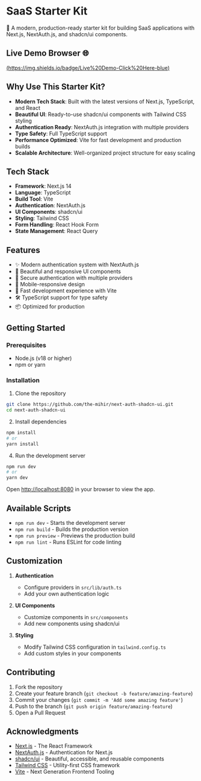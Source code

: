 # SaaS Starter Kit

🚀 A modern, production-ready starter kit for building SaaS applications with Next.js, NextAuth.js, and shadcn/ui components.


## Live Demo Browser 🌐

[(https://img.shields.io/badge/Live%20Demo-Click%20Here-blue)](https://next-auth-shadcn-ui.vercel.app/)



## Why Use This Starter Kit?

- **Modern Tech Stack**: Built with the latest versions of Next.js, TypeScript, and React
- **Beautiful UI**: Ready-to-use shadcn/ui components with Tailwind CSS styling
- **Authentication Ready**: NextAuth.js integration with multiple providers
- **Type Safety**: Full TypeScript support
- **Performance Optimized**: Vite for fast development and production builds
- **Scalable Architecture**: Well-organized project structure for easy scaling

## Tech Stack

- **Framework**: Next.js 14
- **Language**: TypeScript
- **Build Tool**: Vite
- **Authentication**: NextAuth.js
- **UI Components**: shadcn/ui
- **Styling**: Tailwind CSS
- **Form Handling**: React Hook Form
- **State Management**: React Query

## Features

- ✨ Modern authentication system with NextAuth.js
- 🎨 Beautiful and responsive UI components
- 🔐 Secure authentication with multiple providers
- 📱 Mobile-responsive design
- 🚀 Fast development experience with Vite
- 🛠️ TypeScript support for type safety
- 📦 Optimized for production

## Getting Started

### Prerequisites

- Node.js (v18 or higher)
- npm or yarn

### Installation

1. Clone the repository
```bash
git clone https://github.com/the-mihir/next-auth-shadcn-ui.git
cd next-auth-shadcn-ui
```

2. Install dependencies
```bash
npm install
# or
yarn install
```



4. Run the development server
```bash
npm run dev
# or
yarn dev
```

Open [http://localhost:8080](http://localhost:8080) in your browser to view the app.


## Available Scripts

- `npm run dev` - Starts the development server
- `npm run build` - Builds the production version
- `npm run preview` - Previews the production build
- `npm run lint` - Runs ESLint for code linting

## Customization

1. **Authentication**
   - Configure providers in `src/lib/auth.ts`
   - Add your own authentication logic

2. **UI Components**
   - Customize components in `src/components`
   - Add new components using shadcn/ui

3. **Styling**
   - Modify Tailwind CSS configuration in `tailwind.config.ts`
   - Add custom styles in your components

## Contributing

1. Fork the repository
2. Create your feature branch (`git checkout -b feature/amazing-feature`)
3. Commit your changes (`git commit -m 'Add some amazing feature'`)
4. Push to the branch (`git push origin feature/amazing-feature`)
5. Open a Pull Request





## Acknowledgments

- [Next.js](https://nextjs.org/) - The React Framework
- [NextAuth.js](https://next-auth.js.org/) - Authentication for Next.js
- [shadcn/ui](https://ui.shadcn.com/) - Beautiful, accessible, and reusable components
- [Tailwind CSS](https://tailwindcss.com/) - Utility-first CSS framework
- [Vite](https://vitejs.dev/) - Next Generation Frontend Tooling
